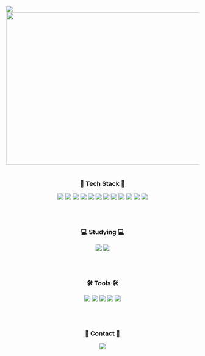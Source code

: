 <a href="https://hits.seeyoufarm.com"><img src="https://hits.seeyoufarm.com/api/count/incr/badge.svg?url=https%3A%2F%2Fgithub.com%2Fboseo%2Fhit-counter&count_bg=%23222420&title_bg=%23FFCECE&icon=iheartradio.svg&icon_color=%23E7E7E7&title=Today&edge_flat=false"/></a>
<img src="https://github.com/user-attachments/assets/37148abf-6ea8-4e7a-83b5-196d5b7591ea" width="1200px" height="400"/>
<br><br>


<!-- 
<img src="https://github.com/user-attachments/assets/1fb22258-1d14-48c5-908b-f8cc01619298" width="1200px" height="400"/>
<img src="https://github.com/user-attachments/assets/10484f7e-f06a-49b9-9ba2-d6f52c9a2558" width="1200px" height="400"/>
-->



<h3 align="center"><b>💌 Tech Stack 💌 </b></h3>
<p align="center">
<img src="https://img.shields.io/badge/jQuery-0769AD?style=for-the-badge&logo=jquery&logoColor=white"/> <img src="https://img.shields.io/badge/Java-ED8B00?style=for-the-badge&logo=openjdk&logoColor=white"/>
<img src="https://img.shields.io/badge/JavaScript-F7DF1E?style=for-the-badge&logo=JavaScript&logoColor=white"/>
<img src="https://img.shields.io/badge/TypeScript-007ACC?style=for-the-badge&logo=typescript&logoColor=white"/>
<img src="https://img.shields.io/badge/JWT-black?style=for-the-badge&logo=JSON%20web%20tokens"/> 
<img src="https://img.shields.io/badge/firebase-%23039BE5.svg?style=for-the-badge&logo=firebase"/> 
<img src="https://img.shields.io/badge/Vue.js-35495E?style=for-the-badge&logo=vue.js&logoColor=4FC08D"/>
  <img src="https://img.shields.io/badge/apache%20tomcat-%23F8DC75.svg?style=for-the-badge&logo=apache-tomcat&logoColor=black"/>
    <img src="https://img.shields.io/badge/Gradle-02303A.svg?style=for-the-badge&logo=Gradle&logoColor=white"/>
<img src="https://img.shields.io/badge/Spring-6DB33F?style=for-the-badge&logo=spring&logoColor=white"/>
<img src="https://img.shields.io/badge/MySQL-00000F?style=for-the-badge&logo=mysql&logoColor=white"/> <img src="https://img.shields.io/badge/Oracle-F80000?style=for-the-badge&logo=oracle&logoColor=black"/>
</p><br><br>

<h3 align="center"><b>💻 Studying 💻</b></h3>
<p align="center">
  <img src="https://img.shields.io/badge/AWS-%23FF9900.svg?style=for-the-badge&logo=amazon-aws&logoColor=white"/>
  <img src="https://img.shields.io/badge/Linux-FCC624?style=for-the-badge&logo=linux&logoColor=black"/>
</p><br><br>


<h3 align="center"><b>🛠 Tools 🛠</b></h3>
<p align="center">
<img src="https://img.shields.io/badge/git-%23F05033.svg?style=for-the-badge&logo=git&logoColor=white"/> <img src="https://img.shields.io/badge/github-%23121011.svg?style=for-the-badge&logo=github&logoColor=white"/>
<img src="https://img.shields.io/badge/figma-%23F24E1E.svg?style=for-the-badge&logo=figma&logoColor=white"/>
<img src="https://img.shields.io/badge/IntelliJIDEA-000000.svg?style=for-the-badge&logo=intellij-idea&logoColor=white"/>
<img src="https://img.shields.io/badge/Eclipse-FE7A16.svg?style=for-the-badge&logo=Eclipse&logoColor=white"/>
</p><br><br>



<h3 align="center"><b>💌 Contact 💌</b></h3>
<p align="center">
<a href="mailto:bbosioy98@gmail.com"><img src="https://img.shields.io/badge/Gmail-D14836?style=for-the-badge&logo=gmail&logoColor=white&link=mailto:bbosioy98@gmail.com"/></a>
</p>

